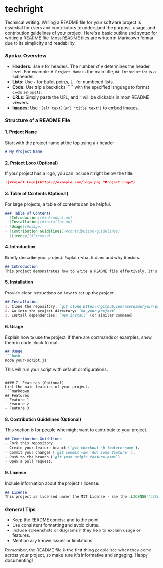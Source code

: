 # techright
Technical writing.
Writing a README file for your software project is essential for users and contributors to understand the purpose, usage, and contribution guidelines of your project. Here's a basic outline and syntax for writing a README file. Most README files are written in Markdown format due to its simplicity and readability.

### Syntax Overview

- **Headers**: Use `#` for headers. The number of `#` determines the header level. For example, `# Project Name` is the main title, `## Introduction` is a subheader.
- **Lists**: Use `-` for bullet points, `1.` for numbered lists.
- **Code**: Use triple backticks ````` with the specified language to format code snippets.
- **URLs**: Simply paste the URL, and it will be clickable in most README viewers.
- **Images**: Use `![alt text](url "title text")` to embed images.

### Structure of a README File

#### 1. Project Name
Start with the project name at the top using a `#` header.
```markdown
# My Project Name
```

#### 2. Project Logo (Optional)
If your project has a logo, you can include it right below the title.
```markdown
![Project Logo](https://example.com/logo.png "Project Logo")
```

#### 3. Table of Contents (Optional)
For large projects, a table of contents can be helpful.
```markdown
### Table of Contents
- [Introduction](#introduction)
- [Installation](#installation)
- [Usage](#usage)
- [Contribution Guidelines](#contribution-guidelines)
- [License](#license)
```

#### 4. Introduction
Briefly describe your project. Explain what it does and why it exists.
```markdown
## Introduction
This project demonstrates how to write a README file effectively. It's a guide for developers to understand the structure and content of READMEs.
```

#### 5. Installation
Provide clear instructions on how to set up the project.
```markdown
## Installation
1. Clone the repository: `git clone https://github.com/username/your-project.git`
2. Go into the project directory: `cd your-project`
3. Install dependencies: `npm install` (or similar command)
```

#### 6. Usage
Explain how to use the project. If there are commands or examples, show them in code block format.
```markdown
## Usage
```bash
node your-script.js
```
This will run your script with default configurations.
```

#### 7. Features (Optional)
List the main features of your project.
```markdown
## Features
- Feature 1
- Feature 2
- Feature 3
```

#### 8. Contribution Guidelines (Optional)
This section is for people who might want to contribute to your project.
```markdown
## Contribution Guidelines
- Fork this repository.
- Create your feature branch (`git checkout -b feature-name`).
- Commit your changes (`git commit -am 'Add some feature'`).
- Push to the branch (`git push origin feature-name`).
- Open a pull request.
```

#### 9. License
Include information about the project's license.
```markdown
## License
This project is licensed under the MIT License - see the [LICENSE](LICENSE) file for details.
```

### General Tips
- Keep the README concise and to the point.
- Use consistent formatting and avoid clutter.
- Include screenshots or diagrams if they help to explain usage or features.
- Mention any known issues or limitations.

Remember, the README file is the first thing people see when they come across your project, so make sure it's informative and engaging. Happy documenting!
